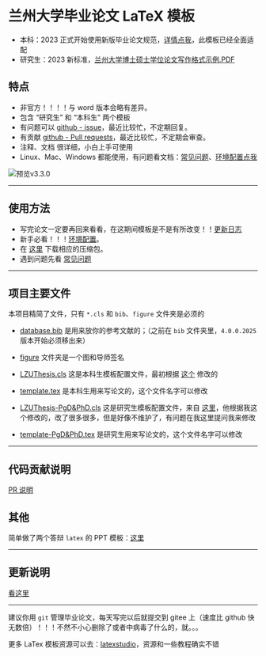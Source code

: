 # 兰州大学毕业论文 LaTeX 模板

- 本科：2023 正式开始使用新版毕业论文规范，[详情点我](http://jwc.lzu.edu.cn/lzupage/2023/03/06/N20230306160525.html)，此模板已经全面适配
- 研究生：2023 新标准，[兰州大学博士硕士学位论文写作格式示例.PDF](https://ge.lzu.edu.cn/xiazaizhuanqu/xuewei/2023/0328/210732.html)

## 特点

- 非官方！！！！与 word 版本会略有差异。
- 包含 “研究生” 和 “本科生” 两个模板
- 有问题可以 [github - issue](https://github.com/yuhldr/LZUThesis2020/issues?q=)，最近比较忙，不定期回复。
- 有贡献 [github - Pull requests](https://github.com/yuhldr/LZUThesis2020/pulls?q=)，最近比较忙，不定期会审查。
- 注释、文档 很详细，小白上手可使用
- Linux、Mac、Windows 都能使用，有问题看文档：[常见问题](md/QA.md)、[环境配置点我](md/START.md)

![预览v3.3.0](md/images/预览.png)

---

## 使用方法

- 写完论文一定要再回来看看，在这期间模板是不是有所改变！！[更新日志](md/CHANGELOG.md)
- 新手必看！！！[环境配置](md/START.md)。
- 在 [这里](https://github.com/yuhldr/LZUThesis2020/releases/tag/自动打包) 下载相应的压缩包。
- 遇到问题先看 [常见问题](md/QA.md)

---

## 项目主要文件

本项目精简了文件，只有 `*.cls` 和 `bib`、`figure` 文件夹是必须的

- [database.bib](database.bib) 是用来放你的参考文献的；（之前在 `bib` 文件夹里，`4.0.0.2025` 版本开始必须移出来）

- [figure](figure) 文件夹是一个图和导师签名

- [LZUThesis.cls](LZUThesis.cls) 这是本科生模板配置文件，最初根据 [这个](https://github.com/suchot/LZUThesis2017) 修改的

- [template.tex](template.tex) 是本科生用来写论文的，这个文件名字可以修改

- [LZUThesis-PgD&PhD.cls](LZUThesis-PgD&PhD.cls) 这是研究生模板配置文件，来自 [这里](https://github.com/JChrysanthemum/LZUThesis2020-PgD-PhD.git)，他根据我这个修改的，改了很多很多，但是好像不维护了，有问题在我这里提问我来修改

- [template-PgD&PhD.tex](template-PgD&PhD.tex) 是研究生用来写论文的，这个文件名字可以修改

---

## 代码贡献说明

[PR 说明](md/CONTRIBUTE.md)

## 其他

简单做了两个答辩 `latex` 的 PPT 模板：[这里](md/OTHER.md)

---

## 更新说明

[看这里](md/CHANGELOG.md)

---

建议你用 `git` 管理毕业论文，每天写完以后就提交到 gitee 上（速度比 github 快无数倍）！！！不然不小心删除了或者中病毒了什么的，就。。。

更多 LaTex 模板资源可以去：[latexstudio](https://www.latexstudio.net)，资源和一些教程确实不错
